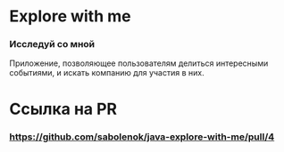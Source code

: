 # Explore with me
### Исследуй со мной
Приложение, позволяющее пользователям делиться интересными событиями, и искать компанию для участия в них.

# Ссылка на PR
### https://github.com/sabolenok/java-explore-with-me/pull/4